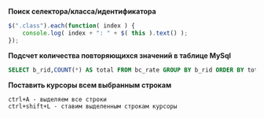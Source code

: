  **Поиск селектора/класса/идентификатора**
  
```javascript
$(".class").each(function( index ) {
	console.log( index + ": " + $( this ).text() ); 
});
```

**Подсчет количества повторяющихся значений в таблице MySql**

```sql
SELECT b_rid,COUNT(*) AS total FROM bc_rate GROUP BY b_rid ORDER BY total DESC LIMIT 1
```

**Поставить курсоры всем выбранным строкам**

```
ctrl+A - выделяем все строки
ctrl+shift+L - ставим выделенным строкам курсоры
```
